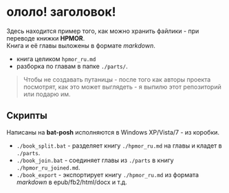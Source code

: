 # ололо! заголовок!

Здесь находится пример того, как можно хранить файлики - при переводе книжки **HPMOR**.  
Книга и её главы выложены в формате *markdown*.
- книга целиком `hpmor_ru.md`
- разборка по главам в папке `./parts/`.

> Чтобы не создавать путаницы - после того как авторы проекта посмотрят, как это может выглядеть - я выпилю этот репозиторий или подарю им.

## Скрипты

Написаны на **bat-posh** исполняются в Windows XP/Vista/7 - из коробки.

- `./book_split.bat` - разделяет книгу `./hpmor_ru.md` на главы и кладет в `./parts`.
- `./book_join.bat` - соединяет главы из `./parts` в книгу `./hpmor_ru_joined.md`.
- `./book_export` - экспортирует книгу `./hpmor_ru.md` из формата *markdown* в epub/fb2/html/docx и т.д.
